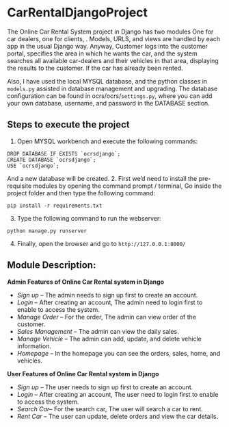 # CarRentalDjangoProject

The Online Car Rental System project in Django has two modules One for car dealers, one for clients, . Models, URLS, and views are handled by each app in the usual Django way. 
Anyway, Customer logs into the customer portal, specifies the area in which he wants the car, and the system searches all available car-dealers and their vehicles in that area, displaying the results to the customer. If the car has already been rented.

Also, I have used the local MYSQL database, and the python classes in `models.py` assisted in database management and upgrading. The database configuration can be found in ocrs/ocrs/`settings.py`, where you can add your own database, username, and password in the DATABASE section.

## Steps to execute the project

1. Open MYSQL workbench and execute the following commands: 
```
DROP DATABASE IF EXISTS `ocrsdjango`;
CREATE DATABASE `ocrsdjango`;
USE `ocrsdjango`;
```
And a new database will be created.
2. First we’d need to install the pre-requisite modules by opening the command prompt / terminal, Go inside the project folder and then type the following command:
```
pip install -r requirements.txt
```
3. Type the following command to run the webserver:
```
python manage.py runserver
```
4. Finally, open the browser and go to `http://127.0.0.1:8000/`

## Module Description:
**Admin Features of Online Car Rental system in Django**
* *Sign up –* The admin needs to sign up first to create an account.
* *Login –* After creating an account, The admin need to login first to enable to access the system.
* *Manage Order –* For the order, The admin can view order of the customer.
* *Sales Management –* The admin can view the daily sales.
* *Manage Vehicle –* The admin can add, update, and delete vehicle information.
* *Homepage –* In the homepage you can see the orders, sales, home, and vehicles.

**User Features of Online Car Rental system in Django**
* *Sign up –* The user needs to sign up first to create an account.
* *Login –* After creating an account, The user need to login first to enable to access the system.
* *Search Car–* For the search car, The user will search a car to rent.
* *Rent Car –* The user can update, delete orders and view the car details.

